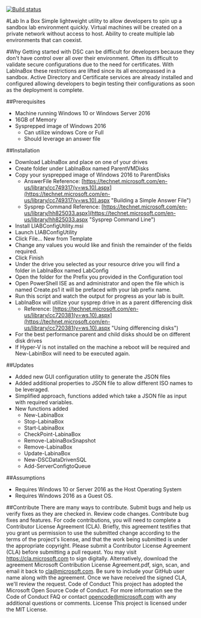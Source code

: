 [![Build status](https://ci.appveyor.com/api/projects/status/6a59vfritv4kbc7d/branch/master?svg=true)](https://ci.appveyor.com/project/Microsoft/DSC-data-driven-deployment/branch/master)

#Lab In a Box
Simple lightweight utility to allow developers to spin up a sandbox lab environment quickly.    Virtual machines will be created on a private network without access to host. Ability to create multiple lab environments that can coexist.
 
#Why
Getting started with DSC can be difficult for developers because they don't have control over all over their environment.  Often its difficult to validate secure configurations due to the need for certificates.  With LabInaBox these restrictions are lifted since its all encompassed in a sandbox.  Active Directory and Certificate services are already installed and configured allowing developers to begin testing their configurations as soon as the deployment is complete.

##Prerequisites
* Machine running Windows 10 or Windows Server 2016
* 16GB of Memory
* Sysprepped image of Windows 2016
	* Can utilize windows Core or Full
	* Should leverage an answer file  

##Installation
* Download LabInaBox and place on one of your drives
* Create folder under LabInaBox named ParentVMDisks 
* Copy your sysprepped image of Windows 2016 to ParentDisks
	* AnswerFile Reference: [https://technet.microsoft.com/en-us/library/cc749317(v=ws.10).aspx](https://technet.microsoft.com/en-us/library/cc749317(v=ws.10).aspx "Building a Simple Answer File")
	* Sysprep Command Reference: [https://technet.microsoft.com/en-us/library/hh825033.aspx](https://technet.microsoft.com/en-us/library/hh825033.aspx "Sysprep Command Line")
* Install LIABConfigUtility.msi
* Launch LIABConfigUtility
* Click File... New from Template
* Change any values you would like and finish the remainder of the fields required.
* Click Finish
* Under the drive you selected as your resource drive you will find a folder in LabInaBox named LabConfig
* Open the folder for the Prefix you provided in the Configuration tool
* Open PowerShell ISE as and administrator and open the file which is named Create.ps1 it will be prefaced with your lab prefix name.
* Run this script and watch the output for progress as your lab is built.
* LabInaBox will utilize your sysprep drive in as a parent differencing disk
	* Reference: [https://technet.microsoft.com/en-us/library/cc720381(v=ws.10).aspx](https://technet.microsoft.com/en-us/library/cc720381(v=ws.10).aspx "Using differencing disks")
* For the best performance parent and child disks should be on different disk drives
* If Hyper-V is not installed on the machine a reboot will be required and New-LabinBox will need to be executed again.
 
##Updates
* Added new GUI configuration utility to generate the JSON files
* Added additional properties to JSON file to allow different ISO names to be leveraged. 
* Simplified approach, functions added which take a JSON file as input with required variables.  
* New functions added
	* New-LabinaBox
	* Stop-LabinaBox
	* Start-LabinaBox
	* CheckPoint-LabinaBox
	* Remove-LabinaBoxSnapshot
	* Remove-LabinaBox
	* Update-LabinaBox
	* New-DSCDataDrivenSQL
	* Add-ServerConfigtoQueue


##Assumptions
* Requires Windows 10 or Server 2016 as the Host Operating System
* Requires Windows 2016 as a Guest OS.

##Contribute
There are many ways to contribute.
Submit bugs and help us verify fixes as they are checked in.
Review code changes.
Contribute bug fixes and features.
For code contributions, you will need to complete a Contributor License Agreement (CLA). Briefly, this agreement testifies that you grant us permission to use the submitted change according to the terms of the project's license, and that the work being submitted is under the appropriate copyright.
Please submit a Contributor License Agreement (CLA) before submitting a pull request. You may visit https://cla.microsoft.com to sign digitally. Alternatively, download the agreement Microsoft Contribution License Agreement.pdf, sign, scan, and email it back to cla@microsoft.com. Be sure to include your GitHub user name along with the agreement. Once we have received the signed CLA, we'll review the request.
Code of Conduct
This project has adopted the Microsoft Open Source Code of Conduct. For more information see the Code of Conduct FAQ or contact opencode@microsoft.com with any additional questions or comments.
License
This project is licensed under the MIT License.